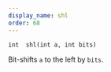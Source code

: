 ```yaml
---
display_name: shl
order: 68
---
```

`int  shl(int a, int bits)`

Bit-shifts `a` to the left by `bits`.
